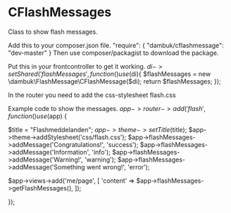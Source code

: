 # CFlashMessages

Class to show flash messages.

Add this to your composer.json file. "require": { "dambuk/cflashmessage": "dev-master" }
Then use composer/packagist to download the package.

Put this in your frontcontroller to get it working.
$di->setShared('flashMessages', function() use ($di){ $flashMessages = new \dambuk\FlashMessage\CFlashMessage($di); return $flashMessages; });

In the router you need to add the css-stylesheet flash.css

Example code to show the messages.
$app->router->add('flash', function() use ($app) {

$title = "Flashmeddelanden"; 
$app->theme->setTitle($title); 
$app->theme->addStylesheet('css/flash.css');
$app->flashMessages->addMessage('Congratulations!', 'success'); 
$app->flashMessages->addMessage('Information', 'info'); 
$app->flashMessages->addMessage('Warning!', 'warning');
$app->flashMessages->addMessage('Something went wrong!', 'error');

$app->views->add('me/page', [ 'content' => $app->flashMessages->getFlashMessages(), ]);

});
